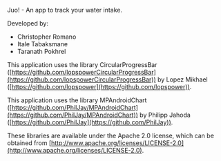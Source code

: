 
Juo! - An app to track your water intake.

Developed by:

- Christopher Romano
- Itale Tabaksmane
- Taranath Pokhrel

This application uses the library CircularProgressBar
([https://github.com/lopspowerCircularProgressBar](https://github.com/lopspowerCircularProgressBar)) by Lopez Mikhael ([https://github.com/lopspower](https://github.com/lopspower)).

This application uses the library MPAndroidChart
([https://github.com/PhilJay/MPAndroidChart](https://github.com/PhilJay/MPAndroidChart)) by Philipp Jahoda ([https://github.com/PhilJay](https://github.com/PhilJay)).

These libraries are available under the Apache 2.0 license, which can be obtained from [http://www.apache.org/licenses/LICENSE-2.0](http://www.apache.org/licenses/LICENSE-2.0).
